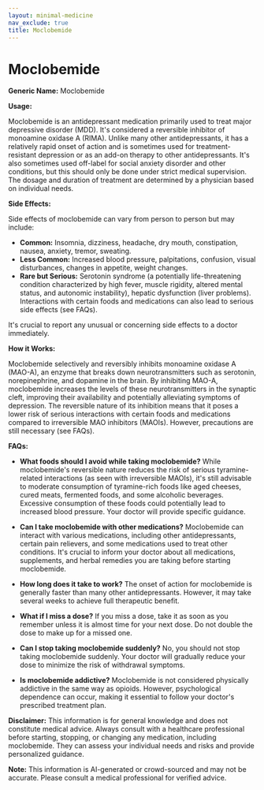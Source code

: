 ```yaml
---
layout: minimal-medicine
nav_exclude: true
title: Moclobemide
---
```


# Moclobemide

**Generic Name:** Moclobemide

**Usage:**

Moclobemide is an antidepressant medication primarily used to treat major depressive disorder (MDD).  It's considered a reversible inhibitor of monoamine oxidase A (RIMA).  Unlike many other antidepressants, it has a relatively rapid onset of action and is sometimes used for treatment-resistant depression or as an add-on therapy to other antidepressants.  It's also sometimes used off-label for social anxiety disorder and other conditions, but this should only be done under strict medical supervision.  The dosage and duration of treatment are determined by a physician based on individual needs.

**Side Effects:**

Side effects of moclobemide can vary from person to person but may include:

* **Common:** Insomnia, dizziness, headache, dry mouth, constipation, nausea, anxiety, tremor, sweating.
* **Less Common:**  Increased blood pressure, palpitations, confusion, visual disturbances, changes in appetite, weight changes.
* **Rare but Serious:**  Serotonin syndrome (a potentially life-threatening condition characterized by high fever, muscle rigidity, altered mental status, and autonomic instability), hepatic dysfunction (liver problems).  Interactions with certain foods and medications can also lead to serious side effects (see FAQs).

It's crucial to report any unusual or concerning side effects to a doctor immediately.


**How it Works:**

Moclobemide selectively and reversibly inhibits monoamine oxidase A (MAO-A), an enzyme that breaks down neurotransmitters such as serotonin, norepinephrine, and dopamine in the brain. By inhibiting MAO-A, moclobemide increases the levels of these neurotransmitters in the synaptic cleft, improving their availability and potentially alleviating symptoms of depression.  The reversible nature of its inhibition means that it poses a lower risk of serious interactions with certain foods and medications compared to irreversible MAO inhibitors (MAOIs). However, precautions are still necessary (see FAQs).

**FAQs:**

* **What foods should I avoid while taking moclobemide?**  While moclobemide's reversible nature reduces the risk of serious tyramine-related interactions (as seen with irreversible MAOIs), it's still advisable to moderate consumption of tyramine-rich foods like aged cheeses, cured meats, fermented foods, and some alcoholic beverages.  Excessive consumption of these foods could potentially lead to increased blood pressure.  Your doctor will provide specific guidance.

* **Can I take moclobemide with other medications?** Moclobemide can interact with various medications, including other antidepressants, certain pain relievers, and some medications used to treat other conditions. It's crucial to inform your doctor about all medications, supplements, and herbal remedies you are taking before starting moclobemide.

* **How long does it take to work?** The onset of action for moclobemide is generally faster than many other antidepressants.  However, it may take several weeks to achieve full therapeutic benefit.

* **What if I miss a dose?**  If you miss a dose, take it as soon as you remember unless it is almost time for your next dose.  Do not double the dose to make up for a missed one.

* **Can I stop taking moclobemide suddenly?** No, you should not stop taking moclobemide suddenly.  Your doctor will gradually reduce your dose to minimize the risk of withdrawal symptoms.

* **Is moclobemide addictive?**  Moclobemide is not considered physically addictive in the same way as opioids. However, psychological dependence can occur, making it essential to follow your doctor's prescribed treatment plan.


**Disclaimer:** This information is for general knowledge and does not constitute medical advice.  Always consult with a healthcare professional before starting, stopping, or changing any medication, including moclobemide.  They can assess your individual needs and risks and provide personalized guidance.


**Note:** This information is AI-generated or crowd-sourced and may not be accurate. Please consult a medical professional for verified advice.